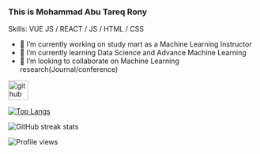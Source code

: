 ### This is Mohammad Abu Tareq Rony
Skills: VUE JS / REACT / JS / HTML / CSS

- 🔭 I’m currently working on study mart as a Machine Learning Instructor 
- 🌱 I’m currently learning Data Science and Advance Machine Learning 
- 👯 I’m looking to collaborate on Machine Learning research(Journal/conference) 

[<img src='https://cdn.jsdelivr.net/npm/simple-icons@3.0.1/icons/github.svg' alt='github' height='40'>](https://github.com/Abu-Tareq-Rony)  

[![Top Langs](https://github-readme-stats.vercel.app/api/top-langs/?username=Abu-Tareq-Rony)](https://github.com/anuraghazra/github-readme-stats)

![GitHub streak stats](https://github-readme-streak-stats.herokuapp.com/?user=Abu-Tareq-Rony)  

![Profile views](https://gpvc.arturio.dev/Abu-Tareq-Rony)  









